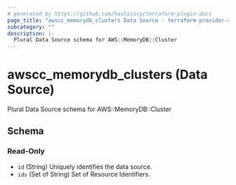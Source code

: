 ```yaml
---
# generated by https://github.com/hashicorp/terraform-plugin-docs
page_title: "awscc_memorydb_clusters Data Source - terraform-provider-awscc"
subcategory: ""
description: |-
  Plural Data Source schema for AWS::MemoryDB::Cluster
---
```


# awscc_memorydb_clusters (Data Source)

Plural Data Source schema for AWS::MemoryDB::Cluster



<!-- schema generated by tfplugindocs -->
## Schema

### Read-Only

- `id` (String) Uniquely identifies the data source.
- `ids` (Set of String) Set of Resource Identifiers.
